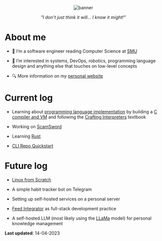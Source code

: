 <p align="center">
  <img alt="banner" src="https://user-images.githubusercontent.com/45187465/189823863-3fcd9393-263c-44ea-b87b-168c16460fd4.png">
</p>

<p align="center"><i>"I don't just think it will... I know it might!"</i></p>

# About me
- 👋 I’m a software engineer reading Computer Science at [SMU](https://scis.smu.edu.sg)

- 👀 I’m interested in systems, DevOps, robotics, programming language design and anything else that touches on low-level concepts

- 🔍 More information on my [personal website](https://emmaneugene.github.io)

# Current log

- Learning about [programming language implementation](https://nusmods.com/modules/CS4215/programming-language-implementation) by building a [C compiler and VM](https://github.com/emmaneugene/CS4215-sourClang-VM) and following the [Crafting Interpreters](https://craftinginterpreters.com/) textbook

- Working on [ScamSword](https://github.com/FYP-ScamSword)

- Learning [Rust](https://doc.rust-lang.org/book/)

- [CLI Repo Quickstart](https://github.com/emmaneugene/cli-repo-quickstart)

# Future log

- [Linux from Scratch](https://www.linuxfromscratch.org/)

- A simple habit tracker bot on Telegram

- Setting up self-hosted services on a personal server

- [Feed Integrator](https://github.com/emmaneugene/feed-integrator) as full-stack development practice

- A self-hosted LLM (most likely using the [LLaMa](https://github.com/ggerganov/llama.cpp) model) for personal knowledge management

**Last updated**: 14-04-2023

<!---
emmaneugene/emmaneugene is a ✨ special ✨ repository because its `README.md` (this file) appears on your GitHub profile.
You can click the Preview link to take a look at your changes.
--->
